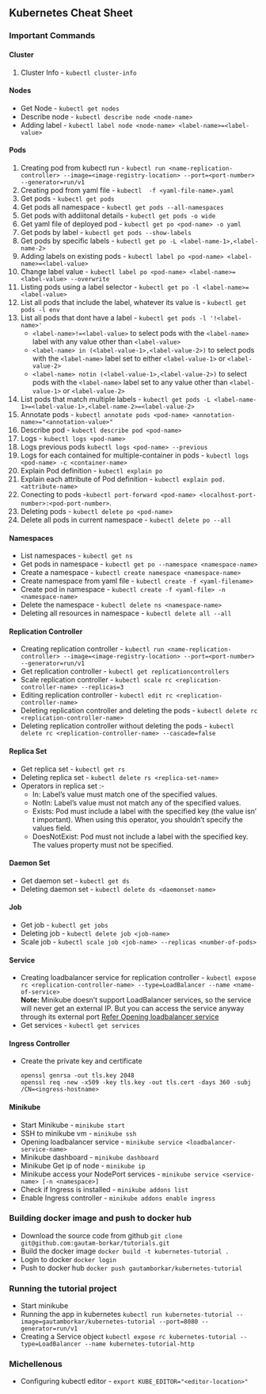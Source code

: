 ## Kubernetes Cheat Sheet
### Important Commands
#### Cluster
1. Cluster Info - `kubectl cluster-info`

#### Nodes
- Get Node - `kubectl get nodes`
- Describe node - `kubectl describe node <node-name>`
- Adding label - `kubectl label node <node-name> <label-name>=<label-value>`

#### Pods
1. Creating pod from kubectl run - `kubectl run <name-replication-controller> --image=<image-registry-location> --port=<port-number> --generator=run/v1`
1. Creating pod from yaml file - `kubectl 
-f <yaml-file-name>.yaml`
1. Get pods - `kubectl get pods`
1. Get pods all namespace - `kubectl get pods --all-namespaces`
1. Get pods with addiitonal details - `kubectl get pods -o wide`
1. Get yaml file of deployed pod - `kubectl get po <pod-name> -o yaml`
1. Get pods by label - `kubectl get pods --show-labels`
1. Get pods by specific labels - `kubectl get po -L <label-name-1>,<label-name-2>`
1. Adding labels on existing pods - `kubectl label po <pod-name> <label-name>=<label-value>`
1. Change label value - `kubectl label po <pod-name> <label-name>=<label-value> --overwrite`
1. Listing pods using a label selector - `kubectl get po -l <label-name>=<label-value>`
1. List all pods that include the label, whatever its value is - `kubectl get pods -l env`
1. List all pods that dont have a label - `kubectl get pods -l '!<label-name>'`
   - `<label-name>!=<label-value>` to select pods with the `<label-name>` label with any value other than `<label-value>`
   - `<label-name> in (<label-value-1>,<label-value-2>)` to select pods with the `<label-name>` label set to either `<label-value-1>` or `<label-value-2>`
   - `<label-name> notin (<label-value-1>,<label-value-2>)` to select pods with the `<label-name>` label set to any value other than `<label-value-1>` or `<label-value-2>`
1. List pods that match multiple labels - `kubectl get pods -L <label-name-1>=<label-value-1>,<label-name-2>=<label-value-2>`
1. Annotate pods - `kubectl annotate pods <pod-name> <annotation-name>="<annotation-value>"`
1. Describe pod - `kubectl describe pod <pod-name>`
1. Logs - `kubectl logs <pod-name>`
1. Logs previous pods `kubectl logs <pod-name> --previous`
1. Logs for each contained for multiple-container in pods - `kubectl logs <pod-name> -c <container-name>`
1. Explain Pod definition - `kubectl explain po`
1. Explain each attribute of Pod definition - `kubectl explain pod.<attribute-name>`
1. Conecting to pods -`kubectl port-forward <pod-name> <localhost-port-number>:<pod-port-number>`.
1. Deleting pods - `kubectl delete po <pod-name>`
1. Delete all pods in current namespace - `kubectl delete po --all`

#### Namespaces
- List namespaces - `kubectl get ns`
- Get pods in namespace - `kubectl get po --namespace <namespace-name>`
- Create a namespace - `kubectl create namespace <namespace-name>`
- Create namespace from yaml file - `kubectl create -f <yaml-filename>`
- Create pod in namespace - `kubectl create -f <yaml-file> -n <namespace-name>`
- Delete the namespace - `kubectl delete ns <namespace-name>`
- Deleting all resources in namespace - `kubectl delete all --all`

#### Replication Controller
- Creating replication controller - `kubectl run <name-replication-controller> --image=<image-registry-location> --port=<port-number> --generator=run/v1`
- Get replication controller - `kubectl get replicationcontrollers`
- Scale replication controller - `kubectl scale rc <replication-controller-name> --replicas=3`
- Editing replication controller - `kubectl edit rc <replication-controller-name>`
- Deleting replication controller and deleting the pods - `kubectl delete rc <replication-controller-name>`
- Deleting replication controller without deleting the pods - `kubectl delete rc <replication-controller-name> --cascade=false`

#### Replica Set
- Get replica set - `kubectl get rs`
- Deleting replica set - `kubectl delete rs <replica-set-name>`
- Operators in replica set :-
   - In: Label’s value must match one of the specified values.
   - NotIn: Label’s value must not match any of the specified values.
   - Exists: Pod must include a label with the specified key (the value isn’
   t important). When using this operator, you shouldn’t specify the values field.
   - DoesNotExist: Pod must not include a label with the specified key. The values property must not be specified.

#### Daemon Set
- Get daemon set - `kubectl get ds`
- Deleting daemon set - `kubectl delete ds <daemonset-name>`

#### Job
- Get job - `kubectl get jobs`
- Deleting job - `kubectl delete job <job-name>`
- Scale job - `kubectl scale job <job-name> --replicas <number-of-pods>`

#### Service
- Creating loadbalancer service for replication controller - `kubectl expose rc <replication-controller-name> --type=LoadBalancer --name <name-of-service>` <BR>
  **Note:** Minikube doesn’t support LoadBalancer services, so the service will never get an external IP. But you can access the service anyway through its external port  [Refer Opening loadbalancer service](https://github.com/gautam-borkar/tutorials/blob/master/kubernetes/README.md#minikube)<BR>
- Get services - `kubectl get services`

#### Ingress Controller
- Create the private key and certificate 
   ```
   openssl genrsa -out tls.key 2048
   openssl req -new -x509 -key tls.key -out tls.cert -days 360 -subj /CN=<ingress-hostname>
   ```
#### Minikube
- Start Minikube - `minikube start`
- SSH to minikube vm - `minikube ssh`
- Opening loadbalancer service - `minikube service <loadbalancer-service-name>`
- Minikube dashboard - `minikube dashboard`
- Minikube Get ip of node - `minikube ip`
- Minikube access your NodePort services - `minikube service <service-name> [-n <namespace>]`
- Check if Ingress is installed - `minikube addons list`
- Enable Ingress controller - `minikube addons enable ingress`

### Building docker image and push to docker hub
- Download the source code from github
  `git clone git@github.com:gautam-borkar/tutorials.git`
- Build the docker image
  `docker build -t kubernetes-tutorial .`
- Login to docker
  `docker login`
- Push to docker hub
  `docker push gautamborkar/kubernetes-tutorial`
  
### Running the tutorial project
- Start minikube
- Running the app in kubernetes
  `kubectl run kubernetes-tutorial --image=gautamborkar/kubernetes-tutorial --port=8080 --generator=run/v1`
- Creating a Service object 
  `kubectl expose rc kubernetes-tutorial --type=LoadBalancer --name kubernetes-tutorial-http`
  
### Michellenous 
- Configuring kubectl editor - `export KUBE_EDITOR="<editor-location>"`
